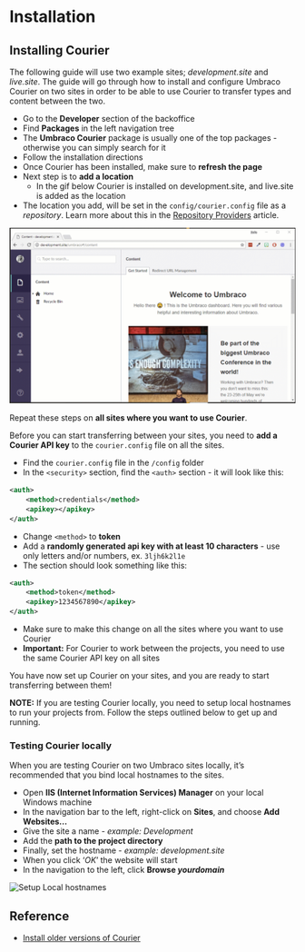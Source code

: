 # Installation

## Installing Courier

The following guide will use two example sites; *development.site* and *live.site*. The guide will go through how to install and configure Umbraco Courier on two sites in order to be able to use Courier to transfer types and content between the two.

* Go to the **Developer** section of the backoffice
* Find **Packages** in the left navigation tree
* The **Umbraco Courier** package is usually one of the top packages - otherwise you can simply search for it
* Follow the installation directions
* Once Courier has been installed, make sure to **refresh the page**
* Next step is to **add a location** 
    * In the gif below Courier is installed on development.site, and live.site is added as the location
* The location you add, will be set in the `config/courier.config` file as a *repository*. Learn more about this in the [Repository Providers](../Configuration/RepositoryProviders.md) article.

![InstallingCourier](images/InstallCourier.gif)

Repeat these steps on **all sites where you want to use Courier**.

Before you can start transferring between your sites, you need to **add a Courier API key** to the `courier.config` file on all the sites.

* Find the `courier.config` file in the `/config` folder
* In the `<security>` section, find the `<auth>` section - it will look like this:

```xml
<auth>
    <method>credentials</method>
    <apikey></apikey>
</auth>
```

* Change `<method>` to **token**
* Add a **randomly generated api key with at least 10 characters** - use only letters and/or numbers, ex. `3ljh6k2l1e`
* The <auth> section should look something like this:

```xml
<auth>
    <method>token</method>
    <apikey>1234567890</apikey>
</auth>
```

* Make sure to make this change on all the sites where you want to use Courier
* **Important:** For Courier to work between the projects, you need to use the same Courier API key on all sites

You have now set up Courier on your sites, and you are ready to start transferring between them!

**NOTE:** If you are testing Courier locally, you need to setup local hostnames to run your projects from. Follow the steps outlined below to get up and running.

### Testing Courier locally

When you are testing Courier on two Umbraco sites locally, it’s recommended that you bind local hostnames to the sites.

* Open **IIS (Internet Information Services) Manager** on your local Windows machine
* In the navigation bar to the left, right-click on **Sites**, and choose **Add Websites…**
* Give the site a name - *example: Development*
* Add the **path to the project directory**
* Finally, set the hostname - *example: development.site*
* When you click ‘*OK*’ the website will start
* In the navigation to the left, click **Browse _yourdomain_** 

![Setup Local hostnames](images/setupLocalIIShostnames.gif)

## Reference

* [Install older versions of Courier](../Old-Courier-versions/Installation)